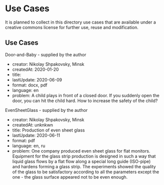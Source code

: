 # Use Cases

It is planned to collect in this directory use cases that are available under
a creative commons license for further use, reuse and modification.


## Use Cases

Door-and-Baby - supplied by the author
  - creator: Nikolay Shpakovsky, Minsk
  - createdAt: 2020-01-20
  - title:
  - lastUpdate: 2020-06-09
  - format: docx, pdf
  - language: en
  - problem: A child plays in front of a closed door. If you suddenly open the
    door, you can hit the child hard.  How to increase the safety of the
    child?

EvenSheetGlass - supplied by the author
  - creator: Nikolay Shpakovsky, Minsk
  - createdAt: unknkwn
  - title: Production of even sheet glass
  - lastUpdate: 2020-06-11
  - format: pdf
  - language: en, ru
  - problem: One company produced even sheet glass for flat monitors.
    Equipment for the glass strip production is designed in such a way that
    liquid glass flows by a flat flow along a special long guide (ISO-pipe)
    and hardens forming a glass strip.  The experiments showed the quality of
    the glass to be satisfactory according to all the parameters except the
    one - the glass surface appeared not to be even enough.

